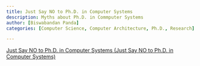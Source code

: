 ```yaml
---
title: Just Say NO to Ph.D. in Computer Systems
description: Myths about Ph.D. in Commputer Systems
author: [Biswabandan Panda]
categories: [Computer Science, Computer Architecture, Ph.D., Research]

---
```

[Just Say NO to Ph.D. in Computer Systems (Just Say NO to Ph.D. in Computer Systems)](https://biswabandan.medium.com/just-say-no-to-ph-d-in-computer-systems-an-indian-perspective-a6c20294101b)


